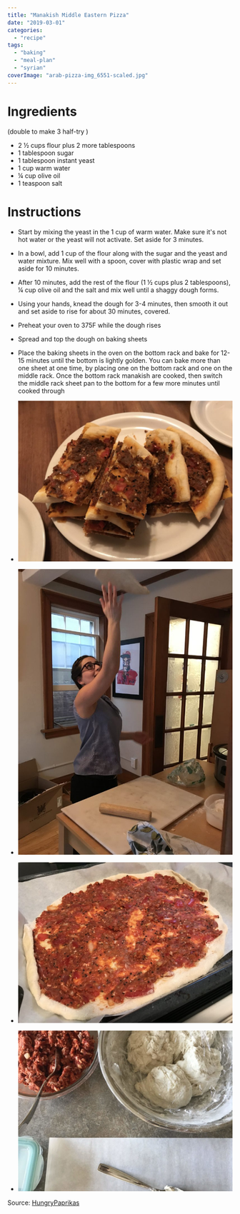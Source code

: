 ```yaml
---
title: "Manakish Middle Eastern Pizza"
date: "2019-03-01"
categories:
  - "recipe"
tags:
  - "baking"
  - "meal-plan"
  - "syrian"
coverImage: "arab-pizza-img_6551-scaled.jpg"
---
```


# Ingredients

(double to make 3 half-try )

- 2 ½ cups flour plus 2 more tablespoons
- 1 tablespoon sugar
- 1 tablespoon instant yeast
- 1 cup warm water
- ¼ cup olive oil
- 1 teaspoon salt

# Instructions

- Start by mixing the yeast in the 1 cup of warm water. Make sure it's not hot water or the yeast will not activate. Set aside for 3 minutes.
- In a bowl, add 1 cup of the flour along with the sugar and the yeast and water mixture. Mix well with a spoon, cover with plastic wrap and set aside for 10 minutes.
- After 10 minutes, add the rest of the flour (1 ½ cups plus 2 tablespoons), ¼ cup olive oil and the salt and mix well until a shaggy dough forms.
- Using your hands, knead the dough for 3-4 minutes, then smooth it out and set aside to rise for about 30 minutes, covered.
- Preheat your oven to 375F while the dough rises
- Spread and top the dough on baking sheets
- Place the baking sheets in the oven on the bottom rack and bake for 12-15 minutes until the bottom is lightly golden. You can bake more than one sheet at one time, by placing one on the bottom rack and one on the middle rack. Once the bottom rack manakish are cooked, then switch the middle rack sheet pan to the bottom for a few more minutes until cooked through

- ![Arab Pizza 5](images/arab-pizza-img_6549-1024x768.jpg)

- ![Arab Pizza 2](images/arab-pizza-img_6545-768x1024.jpg)

- ![Arab Pizza 3](images/arab-pizza-img_6542-1024x768.jpg)

- ![Arab Pizza 1](images/arab-pizza-img_7100-1024x768.jpg)

Source: [HungryPaprikas](https://www.hungrypaprikas.com/manakish/)
